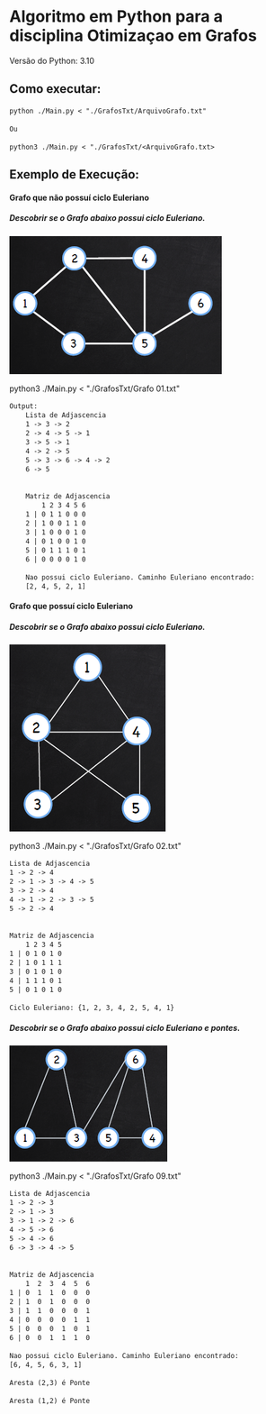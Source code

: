# Algoritmo em Python para a disciplina Otimizaçao em Grafos
Versão do Python: 3.10

## Como executar:
    
    python ./Main.py < "./GrafosTxt/ArquivoGrafo.txt"

    Ou
    
    python3 ./Main.py < "./GrafosTxt/<ArquivoGrafo.txt>

## Exemplo de Execução:
#### Grafo que não possuí ciclo Euleriano
#####  Descobrir se o Grafo abaixo possui ciclo Euleriano.
![Grafo 01](./GrafosPnG/Grafo%2001.png "Grafo 01")
    
    
 python3 ./Main.py < "./GrafosTxt/Grafo 01.txt"
    
    Output:
        Lista de Adjascencia
        1 -> 3 -> 2
        2 -> 4 -> 5 -> 1
        3 -> 5 -> 1
        4 -> 2 -> 5
        5 -> 3 -> 6 -> 4 -> 2
        6 -> 5


        Matriz de Adjascencia
            1 2 3 4 5 6
        1 | 0 1 1 0 0 0
        2 | 1 0 0 1 1 0
        3 | 1 0 0 0 1 0
        4 | 0 1 0 0 1 0
        5 | 0 1 1 1 0 1
        6 | 0 0 0 0 1 0

        Nao possui ciclo Euleriano. Caminho Euleriano encontrado:
        [2, 4, 5, 2, 1]

#### Grafo que possuí ciclo Euleriano
#####  Descobrir se o Grafo abaixo possui ciclo Euleriano.

![Grafo 02](./GrafosPnG/Grafo%2002.png "Grafo 02")

python3 ./Main.py < "./GrafosTxt/Grafo 02.txt"

    Lista de Adjascencia
    1 -> 2 -> 4
    2 -> 1 -> 3 -> 4 -> 5
    3 -> 2 -> 4
    4 -> 1 -> 2 -> 3 -> 5
    5 -> 2 -> 4


    Matriz de Adjascencia
        1 2 3 4 5
    1 | 0 1 0 1 0
    2 | 1 0 1 1 1
    3 | 0 1 0 1 0
    4 | 1 1 1 0 1
    5 | 0 1 0 1 0

    Ciclo Euleriano: {1, 2, 3, 4, 2, 5, 4, 1}

#####  Descobrir se o Grafo abaixo possui ciclo Euleriano e pontes.
![Grafo 09](./GrafosPnG/Grafo%2009.png "Grafo 02")

python3 ./Main.py < "./GrafosTxt/Grafo 09.txt"

    Lista de Adjascencia
    1 -> 2 -> 3
    2 -> 1 -> 3
    3 -> 1 -> 2 -> 6
    4 -> 5 -> 6
    5 -> 4 -> 6
    6 -> 3 -> 4 -> 5


    Matriz de Adjascencia
        1  2  3  4  5  6
    1 | 0  1  1  0  0  0
    2 | 1  0  1  0  0  0
    3 | 1  1  0  0  0  1
    4 | 0  0  0  0  1  1
    5 | 0  0  0  1  0  1
    6 | 0  0  1  1  1  0

    Nao possui ciclo Euleriano. Caminho Euleriano encontrado:
    [6, 4, 5, 6, 3, 1]

    Aresta (2,3) é Ponte

    Aresta (1,2) é Ponte